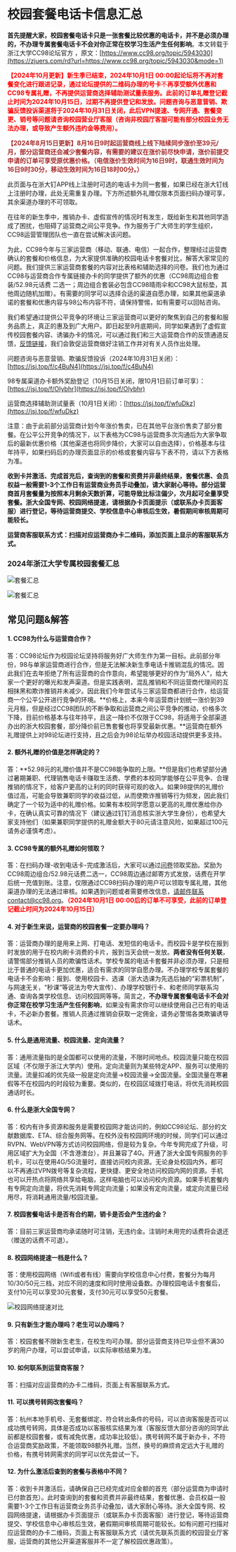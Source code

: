 # 校园套餐电话卡信息汇总

**首先提醒大家，校园套餐电话卡只是一张套餐比较优惠的电话卡，并不是必须办理的，不办理专属套餐电话卡不会对你正常在校学习生活产生任何影响**。本文转载于浙江大学CC98论坛官方 ，原文：[https://www.cc98.org/topic/5943030](https://zjuers.com/rd?url=https://www.cc98.org/topic/5943030&mode=1)

<font color="red">**【2024年10月更新】新生季已结束，2024年10月1日 00:00起论坛将不再对套餐变化进行跟进记录，通过论坛提供的二维码办理的号卡**不**再享受额外优惠和CC98专属礼赠，不再提供运营商选择辅助测试量表服务。此前的订单礼赠登记截止时间为2024年10月15日，过期不再提供登记和发放。问题咨询与恶意营销、欺骗反馈投诉渠道将于2024年10月31日关闭，此后VPN提速、专网开通、套餐变更、销号等问题请咨询校园营业厅客服（咨询非校园厅客服可能有部分校园业务无法办理，或导致产生额外违约金等费用）。**</font>



<font color="brown">**【2024年8月15日更新】8月16日9时起运营商线上线下陆续同步涨价至39元/月，部分运营商还会减少套餐内容，有需要的建议在涨价前尽快申请，涨价前提交申请的订单可享受原优惠价格。（电信涨价生效时间为16日9时，联通生效时间为16日9时30分，移动生效时间为16日18时00分。）**</font>

此页面与在浙大钉APP线上注册时可选的电话卡为同一套餐，如果已经在浙大钉线上注册时办理，此处无需重复办理。下方所述额外礼赠仅限本页面扫码办理可享，其余渠道办理的不可领取。

在往年的新生季中，推销办卡、虚假宣传的情况时有发生，既给新生和其他同学造成了困扰，也阻碍了运营商之间公平竞争。作为服务于广大师生的学生组织，CC98运营管理团队也一直在尝试解决该问题。

为此，CC98今年与三家运营商（移动、联通、电信）一起合作，整理经过运营商确认的套餐和价格信息，为大家提供准确的校园电话卡套餐对比，解答大家常见的问题。我们提供三家运营商套餐的内容对比表格和辅助选择的问卷。我们也为通过CC98与运营商合作专属链接办卡的同学提供了额外的优惠（CC98周边组合套装/52.98元话费 二选一；周边组合套装必包含CC98晴雨伞和CC98大鼠标垫，其他周边随机加赠）。有需要的同学可以选择合适的渠道自愿办理，如果其他渠道承诺的套餐和优惠内容与98公布内容不符，请保持警惕，如有需要可以回帖咨询。

我们希望通过提供公平竞争的环境让三家运营商可以更好的聚焦到自己的套餐和服务品质上，真正的惠及到广大用户。即日起至9月底期间，同学如果遇到了虚假宣传校园套餐内容、诱骗办卡的情况，可以通过我们和三大运营商合作的反馈通道反馈，[反馈链接](https://jsj.top/f/c4BuN4)，我们会敦促运营商做好注销工作并对有关人员作出处理。

问题咨询与恶意营销、欺骗反馈投诉（2024年10月31日关闭）：[https://jsj.top/f/c4BuN4](https://jsj.top/f/c4BuN4)

98专属渠道办卡额外奖励登记（10月15日关闭，限10月1日前订单可享）：[https://jsj.top/f/OIybhr](https://jsj.top/f/OIybhr)

运营商选择辅助测试量表（10月1日关闭）：[https://jsj.top/f/wfuDkz](https://jsj.top/f/wfuDkz)

注意：由于此前部分运营商计划今年涨价售卖，已在其他平台涨价售卖了部分套餐。在公平公开竞争的情况下，以下表格为CC98与运营商多次沟通后为大家争取后的最新优惠价格（其他渠道也将同步降价，大家可以自由选择），价格基本与往年持平，如果扫码后的办理页面显示的价格或套餐内容与下表不符，请以下方表格为准。

**收到卡并激活、完成首充后，查询到的套餐和资费并非最终结果，套餐优惠、会员权益一般需要1-3个工作日有运营商业务员手动叠加，请大家耐心等待。部分运营商首月套餐量为按照本月剩余天数折算，可能导致比标注偏少，次月起可全量享受套餐。浙大全国专网、校园网络提速，请根据办卡页面提示（或联系办卡页面客服）进行登记，等待运营商提交、学校信息中心审核后生效，暑假期间审核周期可能较长。**

**运营商客服联系方式：扫描对应运营商办卡二维码，添加页面上显示的客服联系方式。**

### 2024年浙江大学专属校园套餐汇总



![套餐汇总](../assets/phoneplans20240929v1.png)

![套餐汇总](../assets/phoneplansqrcode.png)

## 常见问题&解答

#### **1. CC98为什么与运营商合作？**

答：CC98论坛作为校园论坛坚持将服务好广大师生作为第一目标。此前部分年份，98与单家运营商进行合作，但是无法解决新生季电话卡推销混乱的情况。因此我们在去年拒绝了所有运营商的合作意向，希望能够更好的作为“局外人”，给大家一个更好的曝光和发声渠道。但是实践表明，混乱推销和不同运营商代理间的互相抹黑和欺诈推销并未减少。因此我们今年尝试与三家运营商都进行合作，给运营商一个公平公开进行竞争的环境。**价格上，本来今年运营商计划统一涨价到39元月租，但是经过CC98团队的不断争取和运营商之间公平竞争的推动，价格多次下降，目前价格基本与往年持平，且这一降价不仅限于CC98，将适用于全部渠道办出的浙大校园套餐，部分降价前已售套餐也将享受最新优惠。**运营商在额外礼赠提供上对98论坛进行支持，且之后会为98论坛举办校园活动提供更多支持。

#### 2. 额外礼赠的价值是怎样确定的？

答：**52.98元的礼赠价值并不是CC98能争取的上限。**但是我们也希望部分通过暑期兼职、代理销售电话卡赚取生活费、学费的本校同学能够在公平竞争、合理推销的情况下，给客户更高的让利的同时获得可观的收入。如果98提供的礼赠价值过高，可能会导致兼职同学的收益过低，从而使欺诈推销等行为频发，因此我们确定了一个较为适中的礼赠价格。如果有本校同学愿意以更高的礼赠优惠给你办卡，在确认真实可靠的情况下（建议通过钉钉消息核实浙大学生身份），也希望大家支持他们（如果兼职同学提供的礼赠金额大于80元请注意风险，如果超过100元请务必谨慎考虑）。

#### 3. CC98专属的额外礼赠如何领取？

答：在扫码办理-收到电话卡-完成激活后，大家可以通过[问卷](https://jsj.top/f/OIybhr)领取奖励。奖励为CC98周边组合/52.98元话费二选一，CC98周边通过邮寄方式发放，话费在开学后统一充值到账。注意，仅限通过CC98扫码办理的用户可以领取专属礼赠，其他渠道办理的无法通过审核。如果遇到问题或者需要修改信息，请邮件联系contact@cc98.org。<font color="red">**（2024年10月1日 00:00后的订单不可享受，此前的订单登记截止时间为2024年10月15日）**</font>

#### 4. 对于新生来说，运营商的校园套餐一定要办理吗？

答：运营商办理的是用来上网、打电话、发短信的电话卡。而校园卡是学校在报到时发放的用于在校内刷卡消费的卡片，报到当天会统一发放。**两者没有任何关联**，请警惕部分推销人员的欺骗性话术。学校专属的电话卡套餐并非必须办理，只是相比于普通的电话卡更加优惠，适合有需求的同学自愿办理。不办理学校专属套餐的电话卡不会影响：报到、使用校园卡、选课（浙大选课为先选后抽的“彩票机制”，与网速无关，“秒课”等说法为夸大宣传）、办理学校银行卡、和老师同学联系沟通、查询各类学校信息、访问校园网等等。简言之，**不办理专属套餐电话卡不会对你正常在校学习生活产生任何影响**，如果没有需求你可以继续使用自己已有的电话卡，不必新办套餐。推销人员通过推销会获取一定佣金，请务必警惕各类欺骗诱导话术。

#### 5. 什么是通用流量、校园流量、定向流量？

答：通用流量指的是全国都可以使用的流量，不限时间地点。校园流量只能在校园区域（不仅限于浙江大学内）使用。定向流量则为某些特定APP、服务可以使用的流量。流量扣减的优先级一般是定向流量->校园流量->全国流量。全国流量在寒暑假等不在校园内的时段较为重要。类似的，在校园区域拨打电话，将优先消耗校园通话时长。

#### 6. 什么是浙大全国专网？

答：校内有许多资源和服务是需要校园网才能访问的，例如CC98论坛、部分的文献数据库、ETA、综合服务网等。在校外没有校园网环境的时候，同学们可以通过RVPN、WebVPN等方式访问校园网络，但是较为复杂。今年专网完成了升级，可用区域扩大为全国（不含港澳台），并且兼容了4G。开通了浙大全国专网服务的手机卡，可以在使用4G/5G流量时，直接访问校内资源。无论身处校园内外，都可以不再通过VPN拨号等复杂流程，更快捷、更安全地访问校园内网的资源。手机也可以开热点将网络共享给电脑，这样电脑也可以访问校内资源。如果手机套餐内有专网定向流量，将优先消耗专网定向流量；如果没有定向流量，或定向流量已经用尽，将消耗通用流量/校园流量。

#### 7. 校园套餐电话卡是否有合约期，销卡是否会产生违约金？

答：目前三家运营商均承诺随时可注销，无违约金。注销时未用完的话费将会退还（赠送的话费不可退）。

#### 8. 校园网络提速一档是什么？

答：使用校园网络（Wifi或者有线）需要向学校信息中心付费，套餐分为每月10/30/50元三档，对应不同的速度和同时使用设备数。办理校园电话卡套餐后，支付10元可以享受30元套餐，支付30元可以享受50元套餐。

![校园网络提速对比](../assets/phone-plans-vpn.webp)

#### 9. 只有新生才能办理吗？老生可以办理吗？

答：校园套餐不限新生老生，在校生均可办理。部分运营商支持已毕业但不满30岁的用户办理，可以尝试申请，以实际审核结果为准。

#### 10. 如何联系到运营商客服？

答：扫描对应运营商的办卡二维码，页面上有客服联系方式。

#### 11. 可以携号转网改套餐吗？

答：杭州本地手机号、无套餐绑定、符合转出条件的号码，可以咨询客服是否可以成功携号转网，具体是否成功以客服核实结果为准（客服反馈大部分咨询的同学此前都是校园套餐，或有减免优惠，成功率比较低）。携号转网不属于新办卡，不符合运营商奖励政策，不能领取98额外礼赠。当然，换号的麻烦肯定远大于礼赠的价格，有携号转网需求的同学可以优先尝试一下。

#### 12. 为什么激活后查到的套餐与表格中不同？

答：收到卡并激活后，请确保自己已经完成对应金额的首充（部分运营商为申请时已付款首充）。此时查询到的套餐和资费并非最终结果，套餐优惠、会员权益一般需要1-3个工作日有运营商业务员手动叠加，请大家耐心等待。浙大全国专网、校园网络提速，请根据办卡页面提示（或联系办卡页面客服）进行登记，等待运营商提交、学校信息中心审核后生效，暑假期间审核周期可能较长。如有问题可扫描对应运营商的办卡二维码，页面上有客服联系方式（请优先联系页面的校园营业厅客服，运营商的其他公开渠道客服并不一定了解校园优惠政策）。
